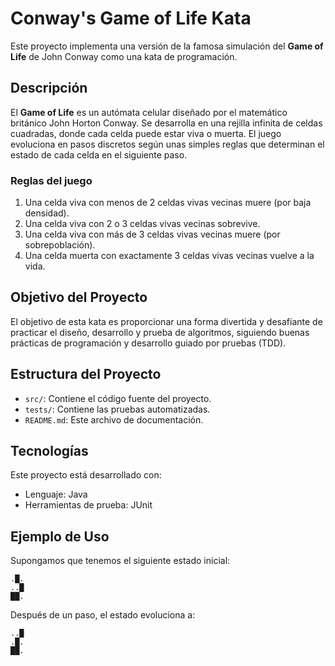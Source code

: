 # Conway's Game of Life Kata

Este proyecto implementa una versión de la famosa simulación del **Game of Life** de John Conway como una kata de programación.

## Descripción
El **Game of Life** es un autómata celular diseñado por el matemático británico John Horton Conway. Se desarrolla en una rejilla infinita de celdas cuadradas, donde cada celda puede estar viva o muerta. El juego evoluciona en pasos discretos según unas simples reglas que determinan el estado de cada celda en el siguiente paso.

### Reglas del juego
1. Una celda viva con menos de 2 celdas vivas vecinas muere (por baja densidad).
2. Una celda viva con 2 o 3 celdas vivas vecinas sobrevive.
3. Una celda viva con más de 3 celdas vivas vecinas muere (por sobrepoblación).
4. Una celda muerta con exactamente 3 celdas vivas vecinas vuelve a la vida.

## Objetivo del Proyecto
El objetivo de esta kata es proporcionar una forma divertida y desafiante de practicar el diseño, desarrollo y prueba de algoritmos, siguiendo buenas prácticas de programación y desarrollo guiado por pruebas (TDD).

## Estructura del Proyecto
- `src/`: Contiene el código fuente del proyecto.
- `tests/`: Contiene las pruebas automatizadas.
- `README.md`: Este archivo de documentación.

## Tecnologías
Este proyecto está desarrollado con:
- Lenguaje: Java
- Herramientas de prueba: JUnit


## Ejemplo de Uso
Supongamos que tenemos el siguiente estado inicial:
```
.█.
..█
██.
```
Después de un paso, el estado evoluciona a:
```
..█
.█.
██.
```
